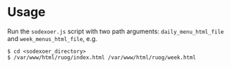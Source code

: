 # Usage

Run the `sodexoer.js` script with two path arguments: `daily_menu_html_file` and `week_menus_html_file`, e.g.

```
$ cd <sodexoer_directory>
$ /var/www/html/ruog/index.html /var/www/html/ruog/week.html
```
